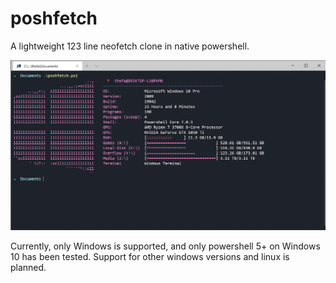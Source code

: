 # poshfetch
A lightweight 123 line neofetch clone in native powershell.

![](https://github.com/TheFarmingBunny/poshfetch/blob/master/Screenshot%202020-09-02%20170259.png?raw=true)

Currently, only Windows is supported, and only powershell 5+ on Windows 10 has been tested. Support for other windows versions and linux is planned.
